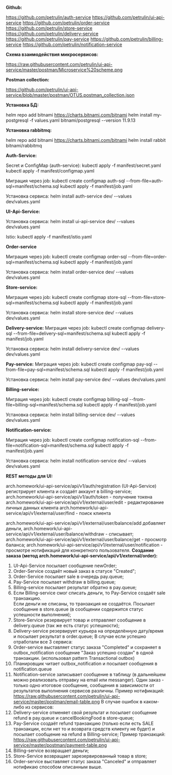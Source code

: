**Github:**

https://github.com/petrulin/auth-service
https://github.com/petrulin/ui-api-service
https://github.com/petrulin/order-service
https://github.com/petrulin/store-service
https://github.com/petrulin/delivery-service
https://github.com/petrulin/pay-service
https://github.com/petrulin/billing-service
https://github.com/petrulin/notification-service

**Схема взаимодействия микросервисов:**

https://raw.githubusercontent.com/petrulin/ui-api-service/master/postman/Microservice%20scheme.png

**Postman collection:**

https://github.com/petrulin/ui-api-service/blob/master/postman/OTUS.postman_collection.json

**Установка БД:**

helm repo add bitnami https://charts.bitnami.com/bitnami
helm install my-postgresql -f values.yaml bitnami/postgresql --version 11.9.13

**Установка rabbitmq:**

helm repo add bitnami https://charts.bitnami.com/bitnami
helm install rabbit bitnami/rabbitmq

**Auth-Service:**

Secret и ConfigMap (auth-service):
kubectl apply -f manifest/secret.yaml
kubectl apply -f manifest/configmap.yaml

Миграция через job:
kubectl create configmap auth-sql --from-file=auth-sql=manifest/schema.sql
kubectl apply -f manifest/job.yaml

Установка сервиса:
helm install auth-service dev/ --values dev/values.yaml

**UI-Api-Service:**

Установка сервиса:
helm install ui-api-service dev/ --values dev/values.yaml

Istio:
kubectl apply -f manifest/istio.yaml

**Order-service**

Миграция через job:
kubectl create configmap order-sql --from-file=order-sql=manifest/schema.sql
kubectl apply -f manifest/job.yaml

Установка сервиса:
helm install order-service dev/ --values dev/values.yaml

**Store-service:**

Миграция через job:
kubectl create configmap store-sql --from-file=store-sql=manifest/schema.sql
kubectl apply -f manifest/job.yaml

Установка сервиса:
helm install store-service dev/ --values dev/values.yaml

**Delivery-service:**
Миграция через job:
kubectl create configmap delivery-sql --from-file=delivery-sql=manifest/schema.sql
kubectl apply -f manifest/job.yaml

Установка сервиса:
helm install delivery-service dev/ --values dev/values.yaml

**Pay-service:**
Миграция через job:
kubectl create configmap pay-sql --from-file=pay-sql=manifest/schema.sql
kubectl apply -f manifest/job.yaml

Установка сервиса:
helm install pay-service dev/ --values dev/values.yaml

**Billing-service:**

Миграция через job:
kubectl create configmap billing-sql --from-file=billing-sql=manifest/schema.sql
kubectl apply -f manifest/job.yaml

Установка сервиса:
helm install billing-service dev/ --values dev/values.yaml

**Notification-service:**

Миграция через job:
kubectl create configmap notification-sql --from-file=notification-sql=manifest/schema.sql
kubectl apply -f manifest/job.yaml

Установка сервиса:
helm install notification-service dev/ --values dev/values.yaml


**REST методы для UI:**

arch.homework/ui-api-service/api/v1/auth/registration (UI-Api-Service) регистрирует клиента и создаёт аккаунт в billing-service;
arch.homework/ui-api-service/api/v1/auth/token - получение токена
arch.homework/ui-api-service/api/v1/external/user/edit - редактирование личных данных клиента
arch.homework/ui-api-service/api/v1/external/user/find - поиск клиента

arch.homework/ui-api-service/api/v1/external/user/balance/add добавляет деньги, arch.homework/ui-api-service/api/v1/external/user/balance/withdraw - списывает;
arch.homework/ui-api-service/api/v1/external/user/balance/get - просмотр баланса;
arch.homework/ui-api-service/api/v1/external/user/notification - просмотре нотификаций для конкретного пользователя.
**Создание заказа (метод arch.homework/ui-api-service/api/v1/external/order):**
1. UI-Api-Service посылает сообщение newOrder;
2. Order-Service создаёт новый заказ в статусе "Created";
3. Order-Service посылает sale в очередь pay.queue;
4. Pay-Service посылает withdraw в billing.queue;
5. Billing-service посылает результат обратно в pay.queue;
6. Если Billing-service смог списать деньги, то Pay-Service создаёт sale транзакцию.  
   Если деньги не списаны, то транзакция не создаётся.
   Посылает сообщение в store.queue (в сообщении содержится статус успешности выполнения);
7. Store-Service резервирует товар и отправляет сообщение в delivery.queue (так же есть статус успешности);
8. Delivery-service резервирует курьера на определённую дату/время и посылает результат в order.queue;
   В случае если успешно отработали все 3 сервиса:
9. Order-service выставляет статус заказа "Completed" и сохраняет в outbox_notification сообщение "Заказ успешно создан" в одной транзакции. (использовал pattern Transactional outbox)
10. Планировщик читает outbox_notification и посылает сообщения в notification.queue
11. Notification-service записывает сообщение в таблицу (в дальнейшем можно реализовать отправку на email или messanger).
    Один заказ - только одно итоговое сообщение, сообщения в зависимости от результатов выполнения сервисов различны.
    Пример нотификаций: https://raw.githubusercontent.com/petrulin/ui-api-service/master/postman/email-table.png
    В случае ошибок в каком-либо из сервисов:
9. Delivery-service отменяет свой результат и посылает сообщение refund в pay.queue и cancelBookingFood в store-queue;
10. Pay-Service создаёт refund транзакцию (только если есть SALE транзакции, если нет то и возврата средств клиенту не будет) и посылает сообщение на refund в Billing-service;
    Пример транзакций: https://raw.githubusercontent.com/petrulin/ui-api-service/master/postman/payment-table.png
11. Billing-service возвращает деньги;
11. Store-Service возвращает зарезервированный товар в store;
12. Order-service выставляет статус заказа "Canceled" и отправляет нотификаю способом описанным выше.